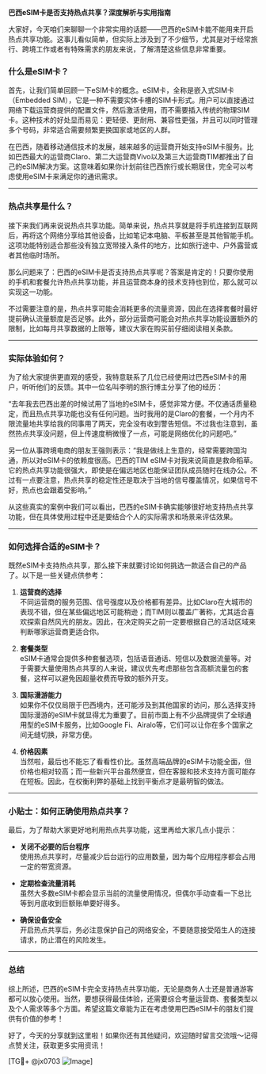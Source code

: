 **巴西eSIM卡是否支持热点共享？深度解析与实用指南**

大家好，今天咱们来聊聊一个非常实用的话题——巴西的eSIM卡能不能用来开启热点共享功能。这事儿看似简单，但实际上涉及到了不少细节，尤其是对于经常旅行、跨境工作或者有特殊需求的朋友来说，了解清楚这些信息非常重要。

### 什么是eSIM卡？

首先，让我们简单回顾一下eSIM卡的概念。eSIM卡，全称是嵌入式SIM卡（Embedded SIM），它是一种不需要实体卡槽的SIM卡形式。用户可以直接通过网络下载运营商提供的配置文件，然后激活使用，而不需要插入传统的物理SIM卡。这种技术的好处显而易见：更轻便、更耐用、兼容性更强，并且可以同时管理多个号码，非常适合需要频繁更换国家或地区的人群。

在巴西，随着移动通信技术的发展，越来越多的运营商开始支持eSIM卡服务。比如巴西最大的运营商Claro、第二大运营商Vivo以及第三大运营商TIM都推出了自己的eSIM解决方案。这意味着如果你计划前往巴西旅行或长期居住，完全可以考虑使用eSIM卡来满足你的通讯需求。

---

### 热点共享是什么？

接下来我们再来说说热点共享功能。简单来说，热点共享就是将手机连接到互联网后，再将这个网络分享给其他设备，比如笔记本电脑、平板甚至是其他智能手机。这项功能特别适合那些没有独立宽带接入条件的地方，比如旅行途中、户外露营或者其他临时场所。

那么问题来了：巴西的eSIM卡是否支持热点共享呢？答案是肯定的！只要你使用的手机和套餐允许热点共享功能，并且运营商本身的技术支持也到位，那么就可以实现这一功能。

不过需要注意的是，热点共享可能会消耗更多的流量资源，因此在选择套餐时最好提前确认流量额度是否足够。此外，部分运营商可能会对热点共享功能设置额外的限制，比如每月共享数据的上限等，建议大家在购买前仔细阅读相关条款。

---

### 实际体验如何？

为了给大家提供更直观的感受，我特意联系了几位已经使用过巴西eSIM卡的用户，听听他们的反馈。其中一位名叫李明的旅行博主分享了他的经历：

“去年我去巴西出差的时候试用了当地的eSIM卡，感觉非常方便。不仅通话质量稳定，而且热点共享功能也没有任何问题。当时我用的是Claro的套餐，一个月内不限流量地共享给我的同事用了两天，完全没有收到警告短信。不过我也注意到，虽然热点共享没问题，但上传速度稍微慢了一点，可能是网络优化的问题吧。”

另一位从事跨境电商的朋友王强则表示：“我是做线上生意的，经常需要跨国沟通，所以对eSIM卡的依赖度很高。巴西的TIM eSIM卡对我来说简直是救命稻草。它的热点共享功能很强大，即使是在偏远地区也能保证团队成员随时在线办公。不过有一点要注意，热点共享的稳定性还是取决于当地的信号覆盖情况，如果信号不好，热点也会跟着受影响。”

从这些真实的案例中我们可以看出，巴西的eSIM卡确实能够很好地支持热点共享功能，但在具体使用过程中还是要结合个人的实际需求和场景来评估效果。

---

### 如何选择合适的eSIM卡？

既然eSIM卡支持热点共享，那么接下来就要讨论如何挑选一款适合自己的产品了。以下是一些关键点供参考：

1. **运营商的选择**  
   不同运营商的服务范围、信号强度以及价格都有差异。比如Claro在大城市的表现不错，但在某些偏远地区可能稍逊；而TIM则以覆盖广著称，尤其适合喜欢探索自然风光的朋友。因此，在决定购买之前一定要根据自己的活动区域来判断哪家运营商更适合你。

2. **套餐类型**  
   eSIM卡通常会提供多种套餐选项，包括语音通话、短信以及数据流量等。对于需要大量使用热点共享的人来说，建议优先考虑那些包含高额流量包的套餐，这样可以避免因超量收费而导致的额外开支。

3. **国际漫游能力**  
   如果你不仅仅局限于巴西境内，还可能涉及到其他国家的访问，那么选择支持国际漫游的eSIM卡就显得尤为重要了。目前市面上有不少品牌提供了全球通用型的eSIM卡服务，比如Google Fi、Airalo等，它们可以让你在多个国家之间无缝切换，非常方便。

4. **价格因素**  
   当然啦，最后也不能忘了看看性价比。虽然高端品牌的eSIM卡功能全面，但价格也相对较高；而一些新兴平台虽然便宜，但在客服和技术支持方面可能存在短板。因此，在权衡利弊的基础上找到平衡点才是最明智的做法。

---

### 小贴士：如何正确使用热点共享？

最后，为了帮助大家更好地利用热点共享功能，这里再给大家几点小提示：

- **关闭不必要的后台程序**  
  使用热点共享时，尽量减少后台运行的应用数量，因为每个应用程序都会占用一定的带宽资源。
  
- **定期检查流量消耗**  
  虽然大多数eSIM卡都会显示当前的流量使用情况，但偶尔手动查看一下总比等到月底收到巨额账单要好得多。

- **确保设备安全**  
  开启热点共享后，务必注意保护自己的网络安全，不要随意接受陌生人的连接请求，防止潜在的风险发生。

---

### 总结

综上所述，巴西的eSIM卡完全支持热点共享功能，无论是商务人士还是普通游客都可以放心使用。当然，要想获得最佳体验，还需要综合考量运营商、套餐类型以及个人需求等多个方面。希望这篇文章能为正在考虑使用巴西eSIM卡的朋友们提供有价值的参考！

好了，今天的分享就到这里啦！如果你还有其他疑问，欢迎随时留言交流哦～记得点赞关注，获取更多实用资讯！

[TG💪+ @jx0703 ![Image](https://github.com/user-attachments/assets/dbca1d08-cadb-493c-b0ec-ad6f7a83f270)]